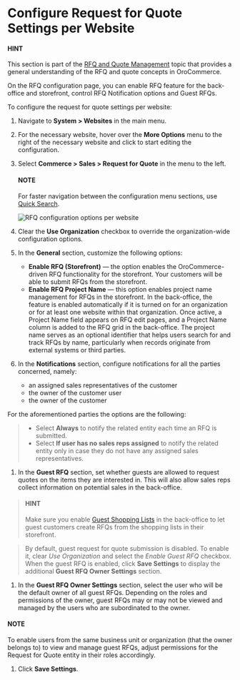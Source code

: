 <a id="user-guide-system-configuration-commerce-sales-rfq-website"></a>

<a id="sys-conf-commerce-sales-rfq-notifications-website"></a>

# Configure Request for Quote Settings per Website

#### HINT
This section is part of the [RFQ and Quote Management](../../../../../../concept-guides/customers-sales/rfq-quotes/index.md#concept-guide-rfq-quotes) topic that provides a general understanding of the RFQ and quote concepts in OroCommerce.

On the RFQ configuration page, you can enable RFQ feature for the back-office and storefront, control RFQ Notification options and Guest RFQs.

To configure the request for quote settings per website:

1. Navigate to **System > Websites** in the main menu.
2. For the necessary website, hover over the <i class="fa fa-ellipsis-h fa-lg" aria-hidden="true"></i> **More Options** menu to the right of the necessary website and click <i class="fas fa-cog" aria-hidden="true"></i> to start editing the configuration.
3. Select **Commerce > Sales > Request for Quote** in the menu to the left.

   #### NOTE
   For faster navigation between the configuration menu sections, use [Quick Search](../../../../configuration/quick-search.md#user-guide-system-configuration-quick-search).

   ![RFQ configuration options per website](user/img/system/websites/web_configuration/website_rfq_config.png)
4. Clear the **Use Organization** checkbox to override the organization-wide configuration options.
5. In the **General** section, customize the following options:
   * **Enable RFQ (Storefront)** — the option enables the OroCommerce-driven RFQ functionality for the storefront. Your customers will be able to submit RFQs from the storefront.
   * **Enable RFQ Project Name** — this option enables project name management for RFQs in the storefront. In the back-office, the feature is enabled automatically if it is turned on for an organization or for at least one website within that organization. Once active, a Project Name field appears on RFQ edit pages, and a Project Name column is added to the RFQ grid in the back-office. The project name serves as an optional identifier that helps users search for and track RFQs by name, particularly when records originate from external systems or third parties.
6. In the **Notifications** section, configure notifications for all the parties concerned, namely:
   * an assigned sales representatives of the customer
   * the owner of the customer user
   * the owner of the customer

For the aforementioned parties the options are the following:

> * Select **Always** to notify the related entity each time an RFQ is submitted.
> * Select **If user has no sales reps assigned** to notify the related entity only in case they do not have any assigned sales representatives.
1. In the **Guest RFQ** section, set whether guests are allowed to request quotes on the items they are interested in. This will also allow sales reps collect information on potential sales in the back-office.

> #### HINT
> Make sure you enable [Guest Shopping Lists](website-guest-shopping-list.md#user-guide-system-configuration-commerce-sales-shopping-list-per-website) in the back-office to let guest customers create RFQs from the shopping lists in their storefront.

> By default, guest request for quote submission is disabled. To enable it, clear *Use Organization* and select the *Enable Guest RFQ* checkbox. When the guest RFQ is enabled, click **Save Settings** to display the additional **Guest RFQ Owner Settings** section.
1. In the **Guest RFQ Owner Settings** section, select the user who will be the default owner of all guest RFQs.  Depending on the roles and permissions of the owner, guest RFQs may or may not be viewed and managed by the users who are subordinated to the owner.

#### NOTE
To enable users from the same business unit or organization (that the owner belongs to) to view and manage guest RFQs, adjust permissions for the Request for Quote entity in their roles accordingly.

1. Click **Save Settings**.

<!-- fa-bars = fa-navicon -->
<!-- Ic Tiles is used as Set As Default in saved views, and as tiles in display layout options -->
<!-- IcPencil refers to Rename in Commerce and Inline Editing in CRM -->
<!-- Check mark in the square. -->
<!-- SortDesc is also used as drop-down arrow -->
<!-- A -->
<!-- B -->
<!-- C -->
<!-- D -->
<!-- E -->
<!-- F -->
<!-- G -->
<!-- H -->
<!-- I -->
<!-- L -->
<!-- M -->
<!-- P -->
<!-- R -->
<!-- S -->
<!-- T -->
<!-- U -->
<!-- Z -->

